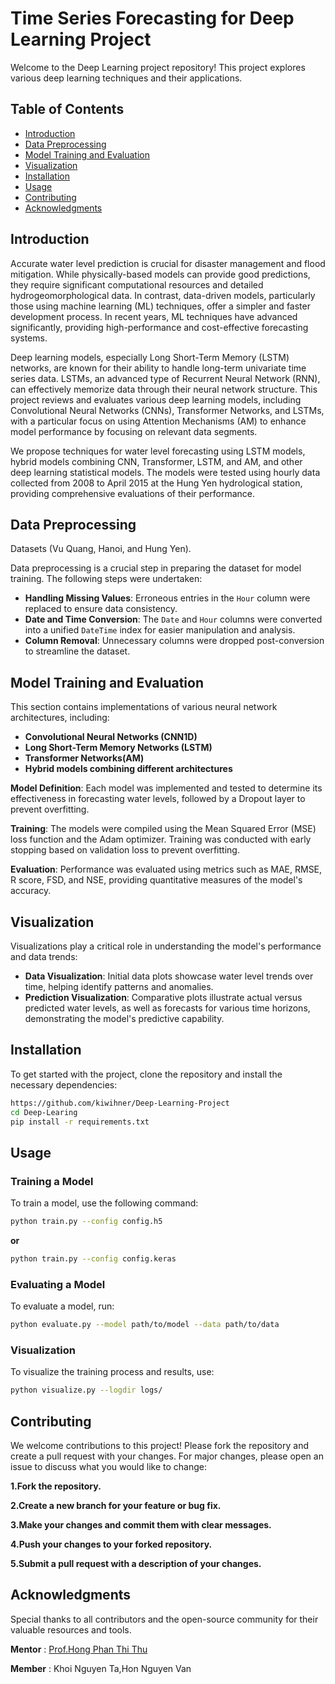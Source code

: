 # Time Series Forecasting for Deep Learning Project

Welcome to the Deep Learning project repository! This project explores various deep learning techniques and their applications.

## Table of Contents

- [Introduction](#introduction)
- [Data Preprocessing](#data-preprocessing)
- [Model Training and Evaluation](#model-training-and-evaluation)
- [Visualization](#visualization)
- [Installation](#installation)
- [Usage](#usage)
- [Contributing](#contributing)
- [Acknowledgments](#acknowledgments)

## Introduction

Accurate water level prediction is crucial for disaster management and flood mitigation. While physically-based models can provide good predictions, they require significant computational resources and detailed hydrogeomorphological data. In contrast, data-driven models, particularly those using machine learning (ML) techniques, offer a simpler and faster development process. In recent years, ML techniques have advanced significantly, providing high-performance and cost-effective forecasting systems.

Deep learning models, especially Long Short-Term Memory (LSTM) networks, are known for their ability to handle long-term univariate time series data. LSTMs, an advanced type of Recurrent Neural Network (RNN), can effectively memorize data through their neural network structure. This project reviews and evaluates various deep learning models, including Convolutional Neural Networks (CNNs), Transformer Networks, and LSTMs, with a particular focus on using Attention Mechanisms (AM) to enhance model performance by focusing on relevant data segments.

We propose techniques for water level forecasting using LSTM models, hybrid models combining CNN, Transformer, LSTM, and AM, and other deep learning statistical models. The models were tested using hourly data collected from 2008 to April 2015 at the Hung Yen hydrological station, providing comprehensive evaluations of their performance.

## Data Preprocessing
Datasets (Vu Quang, Hanoi, and Hung Yen).

Data preprocessing is a crucial step in preparing the dataset for model training. The following steps were undertaken:

- **Handling Missing Values**: Erroneous entries in the `Hour` column were replaced to ensure data consistency.
- **Date and Time Conversion**: The `Date` and `Hour` columns were converted into a unified `DateTime` index for easier manipulation and analysis.
- **Column Removal**: Unnecessary columns were dropped post-conversion to streamline the dataset.

## Model Training and Evaluation

This section contains implementations of various neural network architectures, including:

- **Convolutional Neural Networks (CNN1D)**
- **Long Short-Term Memory Networks (LSTM)**
- **Transformer Networks(AM)**
- **Hybrid models combining different architectures**

**Model Definition**: Each model was implemented and tested to determine its effectiveness in forecasting water levels, followed by a Dropout layer to prevent overfitting.

**Training**: The models were compiled using the Mean Squared Error (MSE) loss function and the Adam optimizer. Training was conducted with early stopping based on validation loss to prevent overfitting.

**Evaluation**: Performance was evaluated using metrics such as MAE, RMSE, R score, FSD, and NSE, providing quantitative measures of the model's accuracy.

## Visualization

Visualizations play a critical role in understanding the model's performance and data trends:

- **Data Visualization**: Initial data plots showcase water level trends over time, helping identify patterns and anomalies.
- **Prediction Visualization**: Comparative plots illustrate actual versus predicted water levels, as well as forecasts for various time horizons, demonstrating the model's predictive capability.

## Installation

To get started with the project, clone the repository and install the necessary dependencies:

```bash
https://github.com/kiwihner/Deep-Learning-Project
cd Deep-Learing
pip install -r requirements.txt
```

## Usage
### Training a Model
To train a model, use the following command:

```bash
python train.py --config config.h5
```

**or**
```bash
python train.py --config config.keras
```

### Evaluating a Model
To evaluate a model, run:
```bash
python evaluate.py --model path/to/model --data path/to/data
```

### Visualization
To visualize the training process and results, use:
```bash
python visualize.py --logdir logs/
```

## Contributing

We welcome contributions to this project! Please fork the repository and create a pull request with your changes. For major changes, please open an issue to discuss what you would like to change:

**1.Fork the repository.**

**2.Create a new branch for your feature or bug fix.**

**3.Make your changes and commit them with clear messages.**

**4.Push your changes to your forked repository.**

**5.Submit a pull request with a description of your changes.**

## Acknowledgments
Special thanks to all contributors and the open-source community for their valuable resources and tools.

**Mentor** : [Prof.Hong Phan Thi Thu](https://scholar.google.com/citations?user=yXkziQIAAAAJ&hl=en&oi=ao)

**Member** : Khoi Nguyen Ta,Hon Nguyen Van
